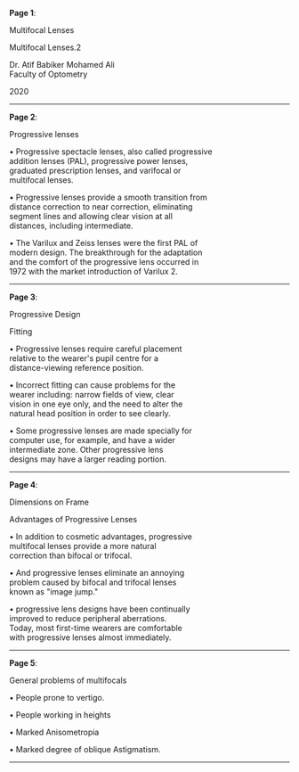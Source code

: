 
**Page 1**:

Multifocal Lenses

Multifocal Lenses.2

Dr. Atif Babiker Mohamed Ali  
Faculty of Optometry

2020

---

**Page 2**:

Progressive lenses

• Progressive spectacle lenses, also called progressive  
addition lenses (PAL), progressive power lenses,  
graduated prescription lenses, and varifocal or  
multifocal lenses.

• Progressive lenses provide a smooth transition from  
distance correction to near correction, eliminating  
segment lines and allowing clear vision at all  
distances, including intermediate.

• The Varilux and Zeiss lenses were the first PAL of  
modern design. The breakthrough for the adaptation  
and the comfort of the progressive lens occurred in  
1972 with the market introduction of Varilux 2.

---

**Page 3**:

Progressive Design

Fitting

• Progressive lenses require careful placement  
relative to the wearer's pupil centre for a  
distance-viewing reference position.

• Incorrect fitting can cause problems for the  
wearer including: narrow fields of view, clear  
vision in one eye only, and the need to alter the  
natural head position in order to see clearly.

• Some progressive lenses are made specially for  
computer use, for example, and have a wider  
intermediate zone. Other progressive lens  
designs may have a larger reading portion.

---

**Page 4**:

Dimensions on Frame

Advantages of Progressive Lenses

• In addition to cosmetic advantages, progressive  
multifocal lenses provide a more natural  
correction than bifocal or trifocal.

• And progressive lenses eliminate an annoying  
problem caused by bifocal and trifocal lenses  
known as "image jump."

• progressive lens designs have been continually  
improved to reduce peripheral aberrations.  
Today, most first-time wearers are comfortable  
with progressive lenses almost immediately.

---

**Page 5**:

General problems of multifocals

• People prone to vertigo.

• People working in heights

• Marked Anisometropia

• Marked degree of oblique Astigmatism.

---
